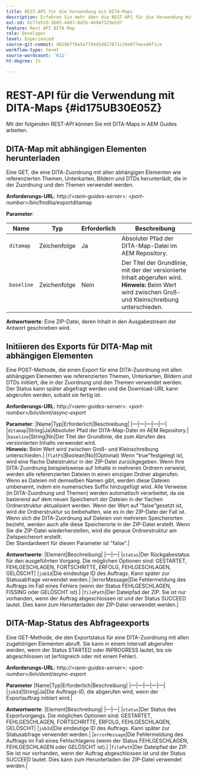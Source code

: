 ```yaml
---
title: REST-API für die Verwendung mit DITA-Maps
description: Erfahren Sie mehr über die REST-API für die Verwendung mit DITA-Maps
exl-id: 6277e52d-1b05-4dd7-8d2b-4b94f329e2d7
feature: Rest API DITA Map
role: Developer
level: Experienced
source-git-commit: d0196ffbe5a779445d627871c2940f7eea40f1ce
workflow-type: tm+mt
source-wordcount: '611'
ht-degree: 1%

---
```


# REST-API für die Verwendung mit DITA-Maps {#id175UB30E05Z}

Mit der folgenden REST-API können Sie mit DITA-Maps in AEM Guides arbeiten.

## DITA-Map mit abhängigen Elementen herunterladen

Eine GET, die eine DITA-Zuordnung mit allen abhängigen Elementen wie referenzierten Themen, Unterkarten, Bildern und DTDs herunterlädt, die in der Zuordnung und den Themen verwendet werden.

**Anforderungs-URL**:
http://*&lt;aem-guides-server\>*: *&lt;port-number\>*/bin/fmdita/exportditamap

**Parameter**:

| Name | Typ | Erforderlich | Beschreibung |
|----|----|--------|-----------|
| `ditamap` | Zeichenfolge | Ja | Absoluter Pfad der DITA-Map-Datei im AEM Repository. |
| `baseline` | Zeichenfolge | Nein | Der Titel der Grundlinie, mit der der versionierte Inhalt abgerufen wird. <br> **Hinweis:** Beim Wert wird zwischen Groß- und Kleinschreibung unterschieden. |

**Antwortwerte**:
Eine ZIP-Datei, deren Inhalt in den Ausgabestream der Antwort geschrieben wird.

## Initiieren des Exports für DITA-Map mit abhängigen Elementen

Eine POST-Methode, die einen Export für eine DITA-Zuordnung mit allen abhängigen Elementen wie referenzierten Themen, Unterkarten, Bildern und DTDs initiiert, die in der Zuordnung und den Themen verwendet werden. Der Status kann später abgefragt werden und die Download-URL kann abgerufen werden, sobald sie fertig ist.

**Anforderungs-URL**:
http:*//&lt;aem-guides-server\>: &lt;port-number\>/bin/dxml/async-export*

**Parameter**:
|Name|Typ|Erforderlich|Beschreibung|
|—|—|—|—|—|
|`ditamap`|String|Ja|Absoluter Pfad der DITA-Map-Datei im AEM Repository.|
|`baseline`|String|No|Der Titel der Grundlinie, die zum Abrufen des versionierten Inhalts verwendet wird. <br> **Hinweis:** Beim Wert wird zwischen Groß- und Kleinschreibung unterschieden.|
|`flatFS`|Boolean|No|\(Optional\) Wenn &quot;true&quot;festgelegt ist, wird eine flache Dateistruktur in der ZIP-Datei zurückgegeben. Wenn Ihre DITA-Zuordnung beispielsweise auf Inhalte in mehreren Ordnern verweist, werden alle referenzierten Dateien in einen einzigen Ordner abgerufen. Wenn es Dateien mit demselben Namen gibt, werden diese Dateien umbenannt, indem ein numerisches Suffix hinzugefügt wird. Alle Verweise \(in DITA-Zuordnung und Themen\) werden automatisch verarbeitet, da sie basierend auf dem neuen Speicherort der Dateien in der flachen Ordnerstruktur aktualisiert werden. Wenn der Wert auf &quot;false&quot;gesetzt ist, wird die Ordnerstruktur so beibehalten, wie es in der ZIP-Datei der Fall ist. Wenn sich die DITA-Zuordnung auf Dateien von mehreren Speicherorten bezieht, werden auch alle diese Speicherorte in der ZIP-Datei erstellt. Wenn Sie die ZIP-Datei wiederherstellen, wird die genaue Ordnerstruktur am Zielspeicherort erstellt. <br> Der Standardwert für diesen Parameter ist &quot;false&quot;.|

**Antwortwerte**:
|Element|Beschreibung|
|—|—|
|`status`|Der Rückgabestatus für den ausgeführten Vorgang. Die möglichen Optionen sind: GESTARTET, FEHLGESCHLAGEN, FORTSCHRITTE, ERFOLG, FEHLGESCHLAGEN, GELÖSCHT|
|`jobId`|Die eindeutige ID des Auftrags. Kann später zur Statusabfrage verwendet werden.|
|errorMessage|Die Fehlermeldung des Auftrags im Fall eines Fehlers \(wenn der Status FEHLGESCHLAGEN, FISSING oder GELÖSCHT ist\).|
|`filePath`|Der Dateipfad der ZIP. Sie ist nur vorhanden, wenn der Auftrag abgeschlossen ist und der Status SUCCEED lautet. Dies kann zum Herunterladen der ZIP-Datei verwendet werden.|

## DITA-Map-Status des Abfrageexports

Eine GET-Methode, die den Exportstatus für eine DITA-Zuordnung mit allen zugehörigen Elementen abruft. Sie kann in einem Intervall abgerufen werden, wenn der Status STARTED oder INPROGRESS lautet, bis sie abgeschlossen ist \(erfolgreich oder mit einem Fehler\).

**Anforderungs-URL**:
http:*//&lt;aem-guides-server\>: &lt;port-number\>/bin/dxml/async-export*

**Parameter**
|Name|Typ|Erforderlich|Beschreibung|
|—|—|—|—|—|
|`jobId`|String|Ja|Die Auftrags-ID, die abgerufen wird, wenn der Exportauftrag initiiert wird.|

**Antwortwerte**:
|Element|Beschreibung|
|—|—|
|`status`|Der Status des Exportvorgangs. Die möglichen Optionen sind: GESTARTET, FEHLGESCHLAGEN, FORTSCHRITTE, ERFOLG, FEHLGESCHLAGEN, GELÖSCHT|
|`jobId`|Die eindeutige ID des Auftrags. Kann später zur Statusabfrage verwendet werden.|
|`errorMessage`|Die Fehlermeldung des Auftrags im Fall eines Fehlschlagens \(wenn der Status FEHLGESCHLAGEN, FEHLGESCHLAGEN oder GELÖSCHT ist\).|
|`filePath`|Der Dateipfad der ZIP. Sie ist nur vorhanden, wenn der Auftrag abgeschlossen ist und der Status SUCCEED lautet. Dies kann zum Herunterladen der ZIP-Datei verwendet werden.|
